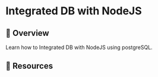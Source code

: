 # Integrated DB with NodeJS

## 📙 Overview

Learn how to Integrated DB with NodeJS using postgreSQL.

## 🔗 Resources



